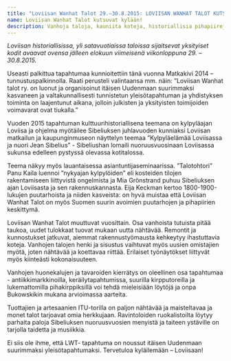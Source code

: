 ```yaml
---
title: "Loviisan Wanhat Talot 29.–30.8.2015: LOVIISAN WANHAT TALOT KUTSUVAT KYLÄÄN!"
name: Loviisan Wanhat Talot kutsuvat kylään!
description: Vanhoja taloja, kauniita koteja, historiallisia pihapiirejä, viehättäviä puutarhoja, antiikkia ja taidetta, lukemattomia pihakirppiksiä sekä herkullista lähiruokaa merellisessä pikkukaupunki-idyllissä.
---
```

*Loviisan historiallisissa, yli satavuotiaissa taloissa sijaitsevat yksityiset kodit avaavat ovensa jälleen elokuun viimeisenä viikonloppuna 29. – 30.8.2015.*

Useasti palkittua tapahtumaa kunnioitettiin tänä vuonna Matkakivi 2014 –tunnustuspalkinnolla. Raati perusteli valintaansa mm. näin: ”Loviisan Wanhat talot ry. on luonut ja organisoinut itäisen Uudenmaan suurimmaksi kasvaneen ja valtakunnallisesti tunnistetun yleisötapahtuman ja yhdistyksen toiminta on laajentunut aikana, jolloin julkisten ja yksityisten toimijoiden voimavarat ovat tiukalla.”

Vuoden 2015 tapahtuman kulttuurihistoriallisena teemana on kylpyläajan Loviisa ja ohjelma myötäilee Sibeliuksen juhlavuoden kunniaksi Loviisan matkailun ja kaupunginmuseon näyttelyn teemaa ”Kylpyläelämää Loviisassa ja nuori Jean Sibelius” - Sibeliushan lomaili nuoruusvuosinaan Loviisassa sukunsa edelleen pystyssä olevassa kotitalossa. 

Teema näkyy myös lauantaisessa asiantuntijaseminaarissa. ”Talotohtori” Panu Kaila luennoi ”nykyajan kylpylöiden” eli kosteiden tilojen rakentamiseen liittyvistä ongelmista ja Mia Grönstrand puhuu Sibeliuksen ajan Loviisasta ja sen rakennuskannasta. Eija Keckman kertoo 1800-1900-lukujen puutarhoista ja niiden kasveista: on hyvä muistaa että Loviisan Wanhat Talot on myös Suomen suurin avoimien puutarhojen ja pihapiirien keskittymä.

Loviisan Wanhat Talot muuttuvat vuosittain. Osa vanhoista tutuista pitää taukoa, uudet tulokkaat tuovat mukaan uutta nähtävää. Remontit ja kunnostukset jatkuvat, aiemmat rakennustyömausta kehkeytyy  ihastuttavia koteja. Vanhojen talojen henki ja sisustus vaihtuvat myös uusien omistajien myötä, joten nähtävää ja koettavaa riittää. Erilaiset työnäytökset liittyvät myös kiinteästi kokonaisuuteen. 

Vanhojen huonekalujen ja tavaroiden kierrätys on oleellinen osa tapahtumaa - antiikkimarkkinoilla, keräilytapahtumissa, suurilla kirpputoreilla ja lukemattomilla pihakirppiksillä voi tehdä mieleisiään löytöjä ja onpa Bukowskikin mukana arvioimassa aarteita. 

Tuottajien ja artesaanien ITU-torilla on paljon nähtävää ja maisteltavaa ja monet talot tarjoavat omia herkkujaan. Ravintoloiden ruokalistoilta löytyy parhaita paloja Sibeliuksen nuoruusvuosien menyistä ja taiteen ystäville on tarjolla taidetta ja musiikkia.

Ei siis ole ihme, että LWT- tapahtuma on noussut itäisen Uudenmaan suurimmaksi yleisötapahtumaksi. Tervetuloa kyläilemään – Loviisaan!